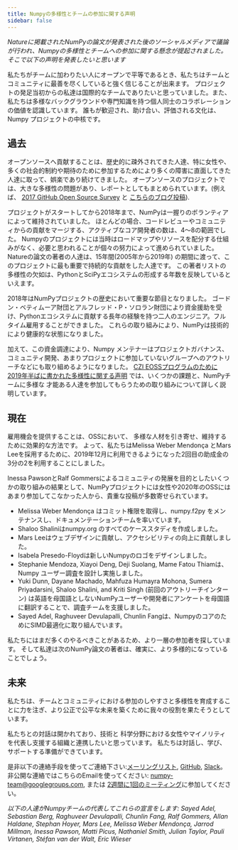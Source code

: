 ```yaml
---
title: Numpyの多様性とチームの参加に関する声明
sidebar: false
---
```



_Natureに掲載されたNumPyの論文が発表された後のソーシャルメディアで議論が行われ、Numpyの多様性とチームへの参加に関する懸念が提起されました。 そこで以下の声明を発表したいと思います_


私たちがチームに加わりたい人にオープンで平等であるとき、私たちはチームとコミュニティに最善を尽くしていると強く信じることが出来ます。 プロジェクトの発足当初からの私達は国際的なチームでありたいと思っていました。また、私たちは多様なバックグラウンドや専門知識を持つ個人同士のコラボレーションの価値を認識しています。 誰もが歓迎され、助け合い、評価される文化は、Numpy プロジェクトの中核です。

## 過去

オープンソースへ貢献することは、歴史的に疎外されてきた人達、特に女性や、多くの社会的制約や期待のために参加するためにより多くの障害に直面してきた人達に取って、娯楽であり続けてきました。 オープンソースのプロジェクトでは、大きな多様性の問題があり、レポートとしてもまとめられています。(例えば、 [2017 GitHub Open Source Survey](https://opensourcesurvey.org/2017/) と [こちらのブログ投稿](https://medium.com/tech-diversity-files/if-you-think-women-in-tech-is-just-a-pipeline-problem-you-haven-t-been-paying-attention-cb7a2073b996)).

プロジェクトがスタートしてから2018年まで、NumPyは一握りのボランティアによって維持されていました。 ほとんどの場合、コードレビューやコミュニティからの貢献をマージする、アクティブなコア開発者の数は、4～8の範囲でした。 Numpyのプロジェクトには当時はロードマップやリソースを配分する仕組みがなく、必要と思われることが個々の努力によって進められていました。 Natureの論文の著者の人達は、15年間(2005年から2019年) の期間に渡って、このプロジェクトに最も重要で持続的な貢献をした人達です。 この著者リストの多様性の欠如は、PythonとSciPyエコシステムの形成する年数を反映しているといえます。

2018年はNumPyプロジェクトの歴史において重要な節目となりました。 ゴードン・ベティムーア財団とアルフレッド・P・ソロラン財団により資金援助を受け、Pythonエコシステムに貢献する長年の経験を持つ二人のエンジニア。フルタイム雇用することができました。 これらの取り組みにより、NumPyは技術的により健康的な状態になりました。

加えて、この資金調達により、Numpy メンテナーはプロジェクトガバナンス、コミュニティ開発、あまりプロジェクトに参加していないグループへのアウトリーチなどにも取り組めるようになりました。 [CZI EOSSプログラムのために2019年半ばに書かれた多様性に関する声明](https://figshare.com/articles/online_resource/Diversity_and_Inclusion_Statement_NumPy_for_Chan_Zuckerberg_Initiative_EOSS_2019_round_1/12980852) では、いくつかの課題と、NumPyチームに多様な 才能ある人達を参加してもらうための取り組みについて詳しく説明しています。

## 現在

雇用機会を提供することは、OSSにおいて、 多様な人材を引き寄せ、維持するために効果的な方法です。 よって、私たちはMelissa Weber Mendonça とMars Leeを採用するために、2019年12月に利用できるようになった2回目の助成金の3分の2を利用することにしました。

Inessa PawsonとRalf Gommersによるコミュニティの発展を目的としたいくつかの取り組みの結果として、NumPyプロジェクトには女性や2020年のOSSにはあまり参加してこなかった人から、貴重な投稿が多数寄せられています。

- Melissa Weber Mendonça はコミット権限を取得し、numpy.f2py をメンテナンスし、ドキュメンテーションチームを率いています。
- Shaloo Shaliniはnumpy.org のすべてのケーススタディを作成しました。
- Mars Leeはウェブデザインに貢献し、アクセシビリティの向上に貢献しました。
- Isabela Presedo-Floydは新しいNumpyのロゴをデザインしました。
- Stephanie Mendoza, Xiayoi Deng, Deji Suolang, Mame Fatou Thiamは、Numpy ユーザー調査を設計し実施しました。
- Yuki Dunn, Dayane Machado, Mahfuza Humayra Mohona, Sumera Priyadarsini, Shaloo Shalini, and Kriti Singh (前回のアウトリーチインターン) は英語を母国語としないNumPyユーザーや開発者にアンケートを母国語に翻訳することで、調査チームを支援しました。
- Sayed Adel, Raghuveer Devulapalli, Chunlin Fangは、NumpyのコアのためにSIMD最適化に取り組んでいます。

私たちにはまだ多くのやるべきことがあるため、より一層の参加者を探しています。 そして私達は次のNumPy論文の著者は、確実に、より多様的になっていることでしょう。

## 未来

私たちは、チームとコミュニティにおける参加のしやすさと多様性を育成することに力を注ぎ、より公正で公平な未来を築くために我々の役割を果たそうとしています。

私たちとの対話は開かれており、技術と 科学分野における女性やマイノリティを代表し支援する組織と連携したいと思っています。 私たちは対話し、学び、サポートする準備ができています。

是非以下の連絡手段を使ってご連絡下さい:[メーリングリスト](https://scipy.org/scipylib/mailing-lists.html#mailing-lists), [GitHub](https://github.com/numpy/numpy/issues), [Slack](https://numpy.org/contribute/)。非公開な連絡ではこちらのEmailを使ってください: numpy-team@googlegroups.com, または [2週間に1回のミーティング](https://hackmd.io/76o-IxCjQX2mOXO_wwkcpg)に参加してください。


_以下の人達がNumpyチームの代表してこれらの宣言をします: Sayed Adel, Sebastian Berg, Raghuveer Devulapalli, Chunlin Fang, Ralf Gommers, Allan Haldane, Stephan Hoyer, Mars Lee, Melissa Weber Mendonça, Jarrod Millman, Inessa Pawson, Matti Picus, Nathaniel Smith, Julian Taylor, Pauli Virtanen, Stéfan van der Walt, Eric Wieser_


